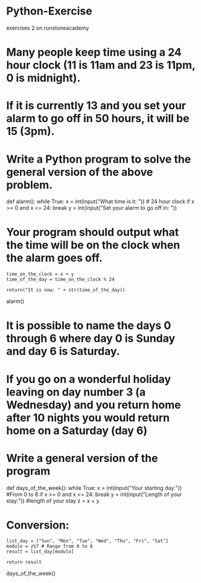 # Python-Exercise
exercises 2 on runstoneacademy

# Many people keep time using a 24 hour clock (11 is 11am and 23 is 11pm, 0 is midnight). 
# If it is currently 13 and you set your alarm to go off in 50 hours, it will be 15 (3pm). 
# Write a Python program to solve the general version of the above problem. 

def alarm():
    while True:
        x = int(input("What time is it: ")) # 24 hour clock
        if x >= 0 and x <= 24:
            break
    y = int(input("Set your alarm to go off in: ")) 
# Your program should output what the time will be on the clock when the alarm goes off.

    time_on_the_clock = x + y
    time_of_the_day = time_on_the_clock % 24 

    return("It is now: " + str(time_of_the_day))  
alarm()
 

# It is possible to name the days 0 through 6 where day 0 is Sunday and day 6 is Saturday. 
# If you go on a wonderful holiday leaving on day number 3 (a Wednesday) and you return home after 10 nights you would return home on a Saturday (day 6) 
# Write a general version of the program 

def days_of_the_week():
    while True:
        x = int(input("Your starting day:")) #From 0 to 6 
        if x >= 0 and x <= 24:
            break
    y = int(input("Length of your stay:")) #length of your stay
    z = x + y

# Conversion:
    list_day = ["Sun", "Mon", "Tue", "Wed", "Thu", "Fri", "Sat"]
    modulo = z%7 # Range from 0 to 6 
    result = list_day[modulo] 
    
    return result

days_of_the_week()
